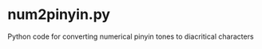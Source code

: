 num2pinyin.py
=============

Python code for converting numerical pinyin tones to diacritical characters
